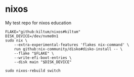 # nixos
My test repo for nixos education

```
FLAKE="github:kiltum/nixos#kiltum"
DISK_DEVICE=/dev/nvme0n1
sudo nix \
    --extra-experimental-features 'flakes nix-command' \
    run github:nix-community/disko#disko-install -- \
    --flake "$FLAKE" \
    --write-efi-boot-entries \
    --disk main "$DISK_DEVICE"
```

```
sudo nixos-rebuild switch
```
